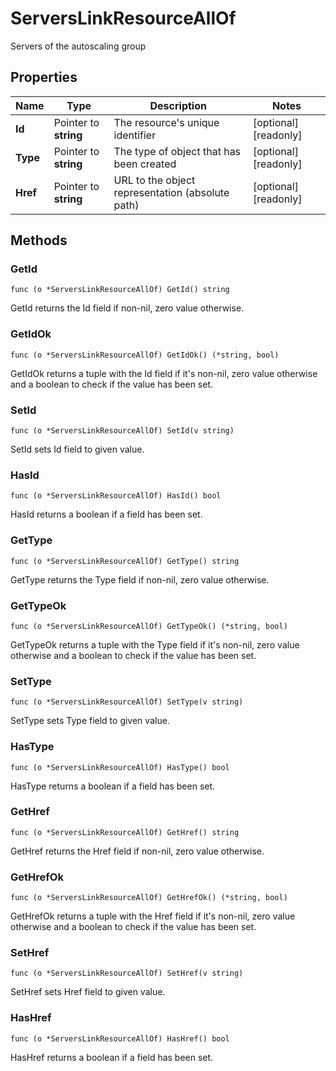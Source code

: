 # ServersLinkResourceAllOf

Servers of the autoscaling group


## Properties

|Name | Type | Description | Notes|
|------------ | ------------- | ------------- | -------------|
|**Id** | Pointer to **string** | The resource&#39;s unique identifier | [optional] [readonly] |
|**Type** | Pointer to **string** | The type of object that has been created | [optional] [readonly] |
|**Href** | Pointer to **string** | URL to the object representation (absolute path) | [optional] [readonly] |

## Methods


### GetId

`func (o *ServersLinkResourceAllOf) GetId() string`

GetId returns the Id field if non-nil, zero value otherwise.

### GetIdOk

`func (o *ServersLinkResourceAllOf) GetIdOk() (*string, bool)`

GetIdOk returns a tuple with the Id field if it's non-nil, zero value otherwise
and a boolean to check if the value has been set.

### SetId

`func (o *ServersLinkResourceAllOf) SetId(v string)`

SetId sets Id field to given value.

### HasId

`func (o *ServersLinkResourceAllOf) HasId() bool`

HasId returns a boolean if a field has been set.

### GetType

`func (o *ServersLinkResourceAllOf) GetType() string`

GetType returns the Type field if non-nil, zero value otherwise.

### GetTypeOk

`func (o *ServersLinkResourceAllOf) GetTypeOk() (*string, bool)`

GetTypeOk returns a tuple with the Type field if it's non-nil, zero value otherwise
and a boolean to check if the value has been set.

### SetType

`func (o *ServersLinkResourceAllOf) SetType(v string)`

SetType sets Type field to given value.

### HasType

`func (o *ServersLinkResourceAllOf) HasType() bool`

HasType returns a boolean if a field has been set.

### GetHref

`func (o *ServersLinkResourceAllOf) GetHref() string`

GetHref returns the Href field if non-nil, zero value otherwise.

### GetHrefOk

`func (o *ServersLinkResourceAllOf) GetHrefOk() (*string, bool)`

GetHrefOk returns a tuple with the Href field if it's non-nil, zero value otherwise
and a boolean to check if the value has been set.

### SetHref

`func (o *ServersLinkResourceAllOf) SetHref(v string)`

SetHref sets Href field to given value.

### HasHref

`func (o *ServersLinkResourceAllOf) HasHref() bool`

HasHref returns a boolean if a field has been set.



